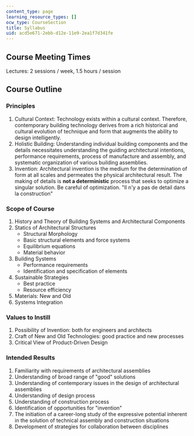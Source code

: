 ```yaml
---
content_type: page
learning_resource_types: []
ocw_type: CourseSection
title: Syllabus
uid: acd5e671-2ebb-d12e-11e9-2ea1f7d341fe
---
```


Course Meeting Times
--------------------

Lectures: 2 sessions / week, 1.5 hours / session

Course Outline
--------------

### Principles

1.  Cultural Context: Technology exists within a cultural context. Therefore, contemporary building technology derives from a rich historical and cultural evolution of technique and form that augments the ability to design intelligently.
2.  Holistic Building: Understanding individual building components and the details necessitates understanding the guiding architectural intentions, performance requirements, process of manufacture and assembly, and systematic organization of various building assemblies.
3.  Invention: Architectural invention is the medium for the determination of form at all scales and permeates the physical architectural result. The making of details is **not a deterministic** process that seeks to optimize a singular solution. Be careful of optimization. "Il n'y a pas de detail dans la construction"

### Scope of Course

1.  History and Theory of Building Systems and Architectural Components
2.  Statics of Architectural Structures
    *   Structural Morphology
    *   Basic structural elements and force systems
    *   Equilibrium equations
    *   Material behavior
3.  Building Systems
    *   Performance requirements
    *   Identification and specification of elements
4.  Sustainable Strategies
    *   Best practice
    *   Resource efficiency
5.  Materials: New and Old
6.  Systems Integration

### Values to Instill

1.  Possibility of Invention: both for engineers and architects
2.  Craft of New and Old Technologies: good practice and new processes
3.  Critical View of Product-Driven Design

### Intended Results

1.  Familiarity with requirements of architectural assemblies
2.  Understanding of broad range of "good" solutions
3.  Understanding of contemporary issues in the design of architectural assemblies
4.  Understanding of design process
5.  Understanding of construction process
6.  Identification of opportunities for "invention"
7.  The initiation of a career-long study of the expressive potential inherent in the solution of technical assembly and construction situations
8.  Development of strategies for collaboration between disciplines